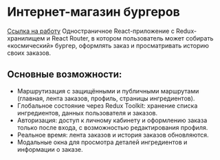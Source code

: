 # Интернет-магазин бургеров
[Ссылка на работу](https://itsbestusername.github.io/stellar-burger)
Одностраничное React-приложение с Redux-хранилищем и React Router, в котором пользователь может собирать «космический» бургер, оформлять заказ и просматривать историю своих заказов.

## Основные возможности:
- Маршрутизация с защищёнными и публичными маршрутами (главная, лента заказов, профиль, страницы ингредиентов).
- Глобальное состояние через Redux Toolkit: хранение списка ингредиентов, данных пользователя и заказов.
- Авторизация: доступ к личному кабинету и оформлению заказа только после входа, с возможностью редактирования профиля.
- Реальное время: лента заказов и история заказов обновляются.
- Модальные окна для просмотра деталей ингредиентов и информации о заказе.
